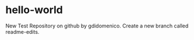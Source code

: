 # hello-world
New Test Repository on github by gdidomenico.
Create a new branch called readme-edits.
